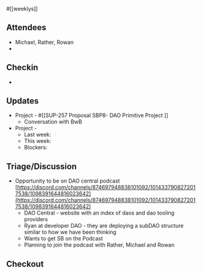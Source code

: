 #[[weeklys]] 
## Attendees
- Michael, Rather, Rowan 
- 

## Checkin
- 

## Updates
- Project - #[[SUP-257 Proposal SBP8- DAO Primitive Project
]] 
	- Conversation with BwB
- Project - 
	- Last week: 
	- This week:
	- Blockers:


## Triage/Discussion
- Opportunity to be on DAO central podcast [https://discord.com/channels/874697948838101092/1014337908272017538/1098391644816023642](https://discord.com/channels/874697948838101092/1014337908272017538/1098391644816023642) 
	- DAO Central - website with an index of daos and dao tooling providers 
	- Ryan at developer DAO - they are deploying a subDAO structure similar to how we have been thinking
	- Wants to get SB on the Podcast 
	- Planning to join the podcast with Rather, Michael and Rowan 

## Checkout